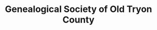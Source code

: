 ---
layout: repo
title: "Genealogical Society of Old Tryon County"
id: 4529
permalink: repos/4529/
---